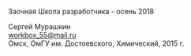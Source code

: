 Заочная Школа разработчика  - осень 2018  

Сергей Мурашкин  
workbox_55@mail.ru  
Омск, ОмГУ им. Достоевского, Химический, 2015 г.
